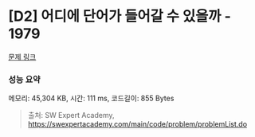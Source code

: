 # [D2] 어디에 단어가 들어갈 수 있을까 - 1979 

[문제 링크](https://swexpertacademy.com/main/code/problem/problemDetail.do?contestProbId=AV5PuPq6AaQDFAUq) 

### 성능 요약

메모리: 45,304 KB, 시간: 111 ms, 코드길이: 855 Bytes



> 출처: SW Expert Academy, https://swexpertacademy.com/main/code/problem/problemList.do
